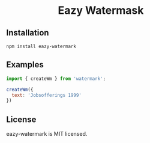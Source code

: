 <h1 align="center">Eazy Watermask</h1>

## Installation
```
npm install eazy-watermark
```

## Examples
```js
import { createWm } from 'watermark';

createWm({
  text: 'Jobsofferings 1999'
})
```

## License
eazy-watermark is MIT licensed.